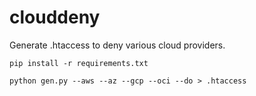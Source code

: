# clouddeny
Generate .htaccess to deny various cloud providers.

`pip install -r requirements.txt`

`python gen.py --aws --az --gcp --oci --do > .htaccess`
